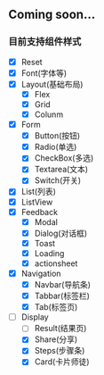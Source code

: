 ##  Coming soon...



### 目前支持组件样式

- [x] Reset
- [x] Font(字体等)
- [x] Layout(基础布局)
    - [x] Flex
    - [x] Grid
    - [x] Colunm
- [x] Form
    - [x] Button(按钮)
    - [x] Radio(单选)
    - [x] CheckBox(多选)
    - [x] Textarea(文本)
    - [x] Switch(开关)
- [x] List(列表)
- [x] ListView
- [x] Feedback
    - [x] Modal
    - [x] Dialog(对话框)    
    - [x] Toast
    - [x] Loading
    - [x] actionsheet
- [x] Navigation
    - [x] Navbar(导航条)
    - [x] Tabbar(标签栏)
    - [x] Tab(标签页)
- [ ] Display
    - [ ] Result(结果页)
    - [x] Share(分享)
    - [x] Steps(步骤条)
    - [x] Card(卡片师徒)